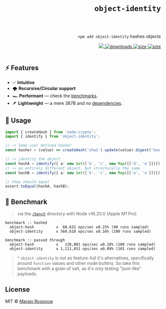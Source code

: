 <div align="right">

# `object-identity`

<br />
<br />

`npm add object-identity` hashes objects

<span>
<a href="https://github.com/maraisr/object-identity/actions/workflows/ci.yml">
	<img src="https://github.com/maraisr/object-identity/actions/workflows/ci.yml/badge.svg"/>
</a>
<a href="https://npm-stat.com/charts.html?package=object-identity">
	<img src="https://badgen.net/npm/dw/object-identity?labelColor=black&color=black&cache=600" alt="downloads"/>
</a>
<a href="https://packagephobia.com/result?p=object-identity">
	<img src="https://badgen.net/packagephobia/install/object-identity?labelColor=black&color=black" alt="size"/>
</a>
<a href="https://bundlephobia.com/result?p=object-identity">
	<img src="https://badgen.net/bundlephobia/minzip/object-identity?labelColor=black&color=black" alt="size"/>
</a>
</span>

<br />
<br />
</div>

## ⚡ Features

-	✅ **Intuitive**
-	🌪 **Recursive/Circular support**
-	🏎 **Performant** — check the [benchmarks](#-benchmark).
-	🪶 **Lightweight** — a mere 387B and no [dependencies](https://npm.anvaka.com/#/view/2d/object-identity/).

## 🚀 Usage

```ts
import { createHash } from 'node:crypto';
import { identify } from 'object-identity';

// ~> Some user defined hasher
const hasher = (value) => createHash('sha1').update(value).digest('hex');

// ~> identity the object
const hashA = identify({ a: new Set(['b', 'c', new Map([['d', 'e']])]) }, hasher);
// ~> an entirely different object, but structurally the same
const hashB = identify({ a: new Set(['b', 'c', new Map([['e', 'e']])]) }, hasher);

// they should equal
assert.toEqual(hashA, hashB);
```

## 💨 Benchmark

> via the [`/bench`](/bench) directory with Node v16.20.0 (Apple M1 Pro)

```
benchmark :: hashed
  object-hash          x  60,632 ops/sec ±0.25% (98 runs sampled)
  object-identity      x 569,618 ops/sec ±0.16% (100 runs sampled)

benchmark :: passed through
  object-hash          x   120,081 ops/sec ±0.18% (100 runs sampled)
  object-identity      x 1,111,031 ops/sec ±0.09% (101 runs sampled)
```

> ^ `object-identity` is not as feature-full it's alternatives, specifically around `function` values and other node
> builtins. So take this benchmark with a grain of salt, as it's only testing "json-like" payloads.

## License

MIT © [Marais Rossouw](https://marais.io)

